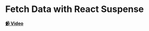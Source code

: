 # Fetch Data with React Suspense

**[📹 Video](https://egghead.io/lessons/react-fetch-data-with-react-suspense)**
